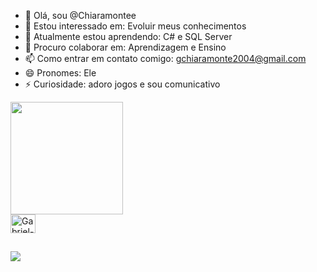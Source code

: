 - 👋 Olá, sou @Chiaramontee
- 👀 Estou interessado em: Evoluir meus conhecimentos
- 🌱 Atualmente estou aprendendo: C# e SQL Server
- 💞️ Procuro colaborar em: Aprendizagem e Ensino
- 📫 Como entrar em contato comigo: gchiaramonte2004@gmail.com
- 😄 Pronomes: Ele
- ⚡ Curiosidade: adoro jogos  e sou comunicativo


<!---
Chiaramontee/Chiaramontee is a ✨ special ✨ repository because its `README.md` (this file) appears on your GitHub profile.
You can click the Preview link to take a look at your changes.
--->
<div>
  <a href="https:github.com/Chiaramontee">
  <img height="180em" src="https://github-readme-stats.vercel.app/api?username=Chiaramontee&show_icons=true&theme=blue&include_all_commits=true&count_private=true"/>
  
 
 <div>

   <img align="center" alt="Gabriel-C" height="30" width="40" src="https://cdn.jsdelivr.net/gh/devicons/devicon@latest/icons/c/c-original.svg" />
 </div>
 
 ##
 
 <div>
   <a href="https://www.instagram.com/gabriel__chiaramonte/" target="_blank"><img src="https://img.shields.io/badge/Instagram-E4405F?style=for-the-badge&logo=instagram&logoColor=white" target="_blank"></a>
 </div>

